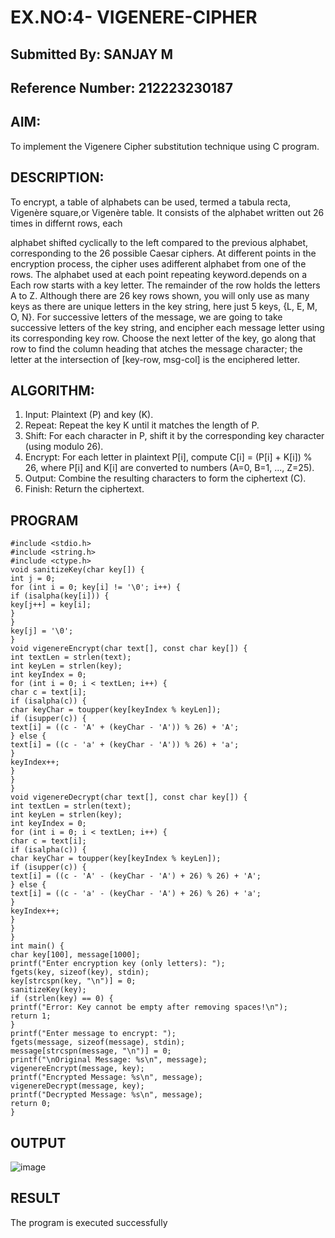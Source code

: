 # EX.NO:4- VIGENERE-CIPHER
## Submitted By: SANJAY M
## Reference Number: 212223230187
## AIM:

To implement the Vigenere Cipher substitution technique using C program.

## DESCRIPTION:

To encrypt, a table of alphabets can be used, termed a tabula recta, Vigenère square,or Vigenère table. It consists of the alphabet written out 26 times in differnt rows, each
 
alphabet shifted cyclically to the left compared to the previous alphabet, corresponding to the 26 possible Caesar ciphers. At different points in the encryption process, the cipher uses adifferent alphabet from one of the rows. The alphabet used at each point repeating keyword.depends on a Each row starts with a key letter. The remainder of the row holds the letters A to Z. Although there are 26 key rows shown, you will only use as many keys as there are unique letters in the key string, here just 5 keys, {L, E, M, O, N}. For successive letters of the message, we are going to take successive letters of the key string, and encipher each message letter using its corresponding key row. Choose the next letter of the key, go along that row to find the column heading that	atches the message character; the letter at the intersection of
[key-row, msg-col] is the enciphered letter.


## ALGORITHM:

1. Input: Plaintext (P) and key (K).
2. Repeat: Repeat the key K until it matches the length of P.
3. Shift: For each character in P, shift it by the corresponding key character
(using modulo 26).
4. Encrypt: For each letter in plaintext P[i], compute C[i] = (P[i] + K[i])
% 26, where P[i] and K[i] are converted to numbers (A=0, B=1, ..., Z=25).
5. Output: Combine the resulting characters to form the ciphertext (C).
6. Finish: Return the ciphertext.


## PROGRAM
```
#include <stdio.h>
#include <string.h>
#include <ctype.h>
void sanitizeKey(char key[]) {
int j = 0;
for (int i = 0; key[i] != '\0'; i++) {
if (isalpha(key[i])) {
key[j++] = key[i];
}
}
key[j] = '\0';
}
void vigenereEncrypt(char text[], const char key[]) {
int textLen = strlen(text);
int keyLen = strlen(key);
int keyIndex = 0;
for (int i = 0; i < textLen; i++) {
char c = text[i];
if (isalpha(c)) {
char keyChar = toupper(key[keyIndex % keyLen]);
if (isupper(c)) {
text[i] = ((c - 'A' + (keyChar - 'A')) % 26) + 'A';
} else {
text[i] = ((c - 'a' + (keyChar - 'A')) % 26) + 'a';
}
keyIndex++;
}
}
}
void vigenereDecrypt(char text[], const char key[]) {
int textLen = strlen(text);
int keyLen = strlen(key);
int keyIndex = 0;
for (int i = 0; i < textLen; i++) {
char c = text[i];
if (isalpha(c)) {
char keyChar = toupper(key[keyIndex % keyLen]);
if (isupper(c)) {
text[i] = ((c - 'A' - (keyChar - 'A') + 26) % 26) + 'A';
} else {
text[i] = ((c - 'a' - (keyChar - 'A') + 26) % 26) + 'a';
}
keyIndex++;
}
}
}
int main() {
char key[100], message[1000];
printf("Enter encryption key (only letters): ");
fgets(key, sizeof(key), stdin);
key[strcspn(key, "\n")] = 0;
sanitizeKey(key);
if (strlen(key) == 0) {
printf("Error: Key cannot be empty after removing spaces!\n");
return 1;
}
printf("Enter message to encrypt: ");
fgets(message, sizeof(message), stdin);
message[strcspn(message, "\n")] = 0;
printf("\nOriginal Message: %s\n", message);
vigenereEncrypt(message, key);
printf("Encrypted Message: %s\n", message);
vigenereDecrypt(message, key);
printf("Decrypted Message: %s\n", message);
return 0;
}
```
## OUTPUT
![image](https://github.com/user-attachments/assets/36d3c396-1360-4bf9-9e31-7ad7a83798b6)


## RESULT
The program is executed successfully
